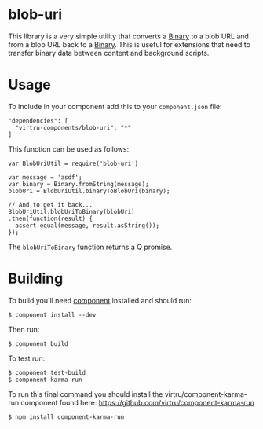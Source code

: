 blob-uri
========

This library is a very simple utility that converts a [Binary](https://github.com/virtru/binary.js) to a blob URL and 
from a blob URL back to a [Binary](https://github.com/virtru/binary.js).  This is useful for extensions that need to
transfer binary data between content and background scripts.

Usage
=====

To include in your component add this to your `component.json` file:

    "dependencies": [
      "virtru-components/blob-uri": "*"
    ]

This function can be used as follows:

    var BlobUriUtil = require('blob-uri')

    var message = 'asdf';
    var binary = Binary.fromString(message);
    blobUri = BlobUriUtil.binaryToBlobUri(binary);

    // And to get it back...
    BlobUriUtil.blobUriToBinary(blobUri)
    .then(function(result) {
      assert.equal(message, result.asString());
    });
    
The `blobUriToBinary` function returns a Q promise.


Building
========

To build you'll need [component](https://github.com/component/component) installed and should run:

`$ component install --dev`

Then run:

`$ component build`

To test run:

```
$ component test-build
$ component karma-run
```

To run this final command you should install the virtru/component-karma-run component found here: https://github.com/virtru/component-karma-run

`$ npm install component-karma-run`
